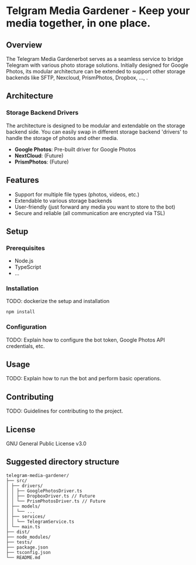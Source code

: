 # Telgram Media Gardener - Keep your media together, in one place.

## Overview

The Telegram Media Gardenerbot serves as a seamless service to bridge Telegram with various photo storage solutions. Initially designed for Google Photos, its modular architecture can be extended to support other storage backends like SFTP, Nexcloud, PrismPhotos, Dropbox, ..., .

## Architecture

### Storage Backend Drivers

The architecture is designed to be modular and extendable on the storage backend side. You can easily swap in different storage backend 'drivers' to handle the storage of photos and other media.

- **Google Photos**: Pre-built driver for Google Photos
- **NextCloud**: (Future)
- **PrismPhotos**: (Future)

## Features

- Support for multiple file types (photos, videos, etc.)
- Extendable to various storage backends
- User-friendly (just forward any media you want to store to the bot)
- Secure and reliable (all communication are encrypted via TSL)

## Setup

### Prerequisites

- Node.js
- TypeScript
- ...

### Installation

TODO: dockerize the setup and installation
```bash
npm install
```

### Configuration

TODO: Explain how to configure the bot token, Google Photos API credentials, etc.

## Usage

TODO: Explain how to run the bot and perform basic operations.

## Contributing

TODO: Guidelines for contributing to the project.

## License
GNU General Public License v3.0

## Suggested directory structure

```
telegram-media-gardener/
├── src/
│ ├── drivers/
│ │ ├── GooglePhotosDriver.ts
│ │ ├── DropboxDriver.ts // Future
│ │ └── PrismPhotosDriver.ts // Future
│ ├── models/
│ │ └── ...
│ ├── services/
│ │ └── TelegramService.ts
│ └── main.ts
├── dist/
├── node_modules/
├── tests/
├── package.json
├── tsconfig.json
└── README.md
```
